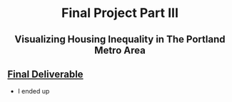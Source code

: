 <h1 align="center">
  
Final Project Part III
  
</h1>

<h2 align="center">
  
Visualizing Housing Inequality in The Portland Metro Area
  
</h2>

## [Final Deliverable](https://carnegiemellon.shorthandstories.com/housing-affordability-crisis-in-portland-oregon/index.html)

  - I ended up 
